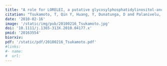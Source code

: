 ```yaml
---
title: "A role for LORELEI, a putative glycosylphosphatidylinositol-anchored protein, in Arabidopsis thaliana double fertilization and early seed development"
citation: "Tsukamoto, T, Qin Y, Huang, Y, Dunatunga, D and Palanivelu, R. *Plant Journal*. 2010."
date: '2010-02-16'
image: '/static/img/pub/20100216_Tsukamoto.jpg'
doi: '10.1111/j.1365-313X.2010.04177.x'
pmid: '20163554'
biorxiv:
pdf: '/static/pdf/20100216_Tsukamoto.pdf'
#links:
#- name: 
#  url: 
---
```

